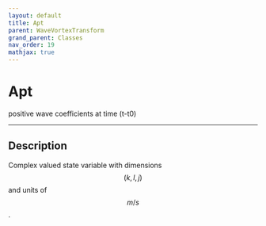 ```yaml
---
layout: default
title: Apt
parent: WaveVortexTransform
grand_parent: Classes
nav_order: 19
mathjax: true
---
```


#  Apt

positive wave coefficients at time (t-t0)


---

## Description
Complex valued state variable with dimensions $$(k,l,j)$$ and units of $$m/s$$.

